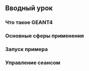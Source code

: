 ## Вводный урок

### Что такое GEANT4
### Основные сферы применения



### Запуск примера
### Управление сеансом